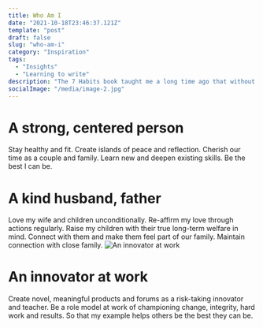 ```yaml
---
title: Who Am I
date: "2021-10-18T23:46:37.121Z"
template: "post"
draft: false
slug: "who-am-i"
category: "Inspiration"
tags:
  - "Insights"
  - "Learning to write"
description: "The 7 Habits book taught me a long time ago that without having clarity of what matters it's hard to lead a meaningful life."
socialImage: "/media/image-2.jpg"
---
```


# A strong, centered person 
Stay healthy and fit. Create islands of peace and reflection. Cherish our time as a couple and family. Learn new and deepen existing skills. Be the best I can be. 
# A kind husband, father  
Love my wife and children unconditionally. Re-affirm my love through actions regularly. Raise my children with their true long-term welfare in mind. Connect with them and make them feel part of our family. Maintain connection with close family. 
![An innovator at work](/media/image-2.jpg)

# An innovator at work  
Create novel, meaningful products and forums as a risk-taking innovator and teacher. Be a role model at work of championing change, integrity, hard work and results. So that my example helps others be the best they can be. 
